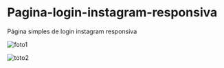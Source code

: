 # Pagina-login-instagram-responsiva
Página simples de login instagram responsiva


![foto1](https://user-images.githubusercontent.com/94018223/177880510-48d638ee-3b97-4497-97c5-c46c5cb027af.png)


![toto2](https://user-images.githubusercontent.com/94018223/177880578-eb3162c2-7d6c-440e-b7ce-dfe7684c7018.png)
